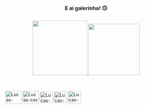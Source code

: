 ###   <p align="center"> E ai galerinha! 🙃</p>


##

<div align="center">
  <a href="https://github.com/LucasBXavier">
  <img height="170em" src="https://github-readme-stats.vercel.app/api?username=LucasBXavier&show_icons=true&theme=dark&include_all_commits=false&count_private=true"/>
  <img height="160em" src="https://github-readme-stats.vercel.app/api/top-langs/?username=LucasBXavier&layout=compact&langs_count=7&theme=dark"/>
</div>
  
  ##
  
<div style="display: inline_block"><br>
  <img align="center" alt="Lucas-html" height="40" width="50" src="https://cdn.jsdelivr.net/gh/devicons/devicon/icons/html5/html5-original-wordmark.svg"/>
  <img align="center" alt="Lucas-css" height="40" width="50" src="https://cdn.jsdelivr.net/gh/devicons/devicon/icons/css3/css3-original-wordmark.svg"/>
  <img align="center" alt="Lucas-c++" height="35" width="40" src="https://cdn.jsdelivr.net/gh/devicons/devicon/icons/cplusplus/cplusplus-plain.svg"/>
  <img align="center" alt="Lucas-js" height="35" width="40" src="https://cdn.jsdelivr.net/gh/devicons/devicon/icons/javascript/javascript-plain.svg"/>
  <img align="center" alt="Lucas-py" height="40" width="40" src="https://cdn.jsdelivr.net/gh/devicons/devicon/icons/python/python-original.svg"/>



</div>
